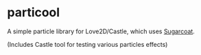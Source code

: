 # particool
A simple particle library for Love2D/Castle, which uses [Sugarcoat](https://github.com/TRASEVOL-DOG/sugarcoat).

(Includes Castle tool for testing various particles effects)
